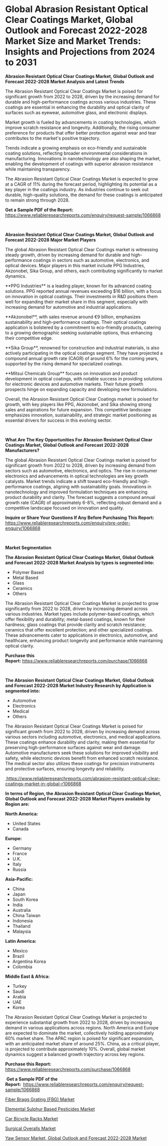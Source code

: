 <p><h1>Global Abrasion Resistant Optical Clear Coatings Market, Global Outlook and Forecast 2022-2028 Market Size and Market Trends: Insights and Projections from 2024 to 2031</h1></p><p><strong>Abrasion Resistant Optical Clear Coatings Market, Global Outlook and Forecast 2022-2028 Market Analysis and Latest Trends</strong></p>
<p><p>The Abrasion Resistant Optical Clear Coatings Market is poised for significant growth from 2022 to 2028, driven by the increasing demand for durable and high-performance coatings across various industries. These coatings are essential in enhancing the durability and optical clarity of surfaces such as eyewear, automotive glass, and electronic displays. </p><p>Market growth is fueled by advancements in coating technologies, which improve scratch resistance and longevity. Additionally, the rising consumer preference for products that offer better protection against wear and tear contributes to the market's positive trajectory. </p><p>Trends indicate a growing emphasis on eco-friendly and sustainable coating solutions, reflecting broader environmental considerations in manufacturing. Innovations in nanotechnology are also shaping the market, enabling the development of coatings with superior abrasion resistance while maintaining transparency. </p><p>The Abrasion Resistant Optical Clear Coatings Market is expected to grow at a CAGR of 11% during the forecast period, highlighting its potential as a key player in the coatings industry. As industries continue to seek out durable, high-quality solutions, the demand for these coatings is anticipated to remain strong through 2028.</p></p>
<p><strong>Get a Sample PDF of the Report:&nbsp;</strong> <a href="https://www.reliableresearchreports.com/enquiry/request-sample/1066868">https://www.reliableresearchreports.com/enquiry/request-sample/1066868</a></p>
<p>&nbsp;</p>
<p><strong>Abrasion Resistant Optical Clear Coatings Market, Global Outlook and Forecast 2022-2028 Major Market Players</strong></p>
<p><p>The global Abrasion Resistant Optical Clear Coatings market is witnessing steady growth, driven by increasing demand for durable and high-performance coatings in sectors such as automotive, electronics, and optical devices. Major players in this market include PPG Industries, Akzonobel, Sika Group, and others, each contributing significantly to market dynamics.</p><p>**PPG Industries** is a leading player, known for its advanced coating solutions. PPG reported annual revenues exceeding $16 billion, with a focus on innovation in optical coatings. Their investments in R&D positions them well for expanding their market share in this segment, especially with increasing demand for automotive and industrial applications.</p><p>**Akzonobel**, with sales revenue around €9 billion, emphasizes sustainability and high-performance coatings. Their optical coatings application is bolstered by a commitment to eco-friendly products, catering to a growing demographic seeking sustainable options, thus enhancing their competitive edge.</p><p>**Sika Group**, renowned for construction and industrial materials, is also actively participating in the optical coatings segment. They have projected a compound annual growth rate (CAGR) of around 6% for the coming years, supported by the rising demand for specialized coatings.</p><p>**Mitsui Chemicals Group** focuses on innovation and product development in optical coatings, with notable success in providing solutions for electronic devices and automotive markets. Their future growth prospects hinge on expanding capacity and developing new formulations.</p><p>Overall, the Abrasion Resistant Optical Clear Coatings market is poised for growth, with key players like PPG, Akzonobel, and Sika showing strong sales and aspirations for future expansion. This competitive landscape emphasizes innovation, sustainability, and strategic market positioning as essential drivers for success in this evolving sector.</p></p>
<p>&nbsp;</p>
<p><strong>What Are The Key Opportunities For Abrasion Resistant Optical Clear Coatings Market, Global Outlook and Forecast 2022-2028 Manufacturers?</strong></p>
<p><p>The global Abrasion Resistant Optical Clear Coatings market is poised for significant growth from 2022 to 2028, driven by increasing demand from sectors such as automotive, electronics, and optics. The rise in consumer electronics and advancements in optical technologies are key growth catalysts. Market trends indicate a shift toward eco-friendly and high-performance coatings, aligning with sustainability goals. Innovations in nanotechnology and improved formulation techniques are enhancing product durability and clarity. The forecast suggests a compound annual growth rate (CAGR) of approximately 6-8%, reflecting robust demand and a competitive landscape focused on innovation and quality.</p></p>
<p><strong>Inquire or Share Your Questions If Any Before Purchasing This Report:</strong> <a href="https://www.reliableresearchreports.com/enquiry/pre-order-enquiry/1066868">https://www.reliableresearchreports.com/enquiry/pre-order-enquiry/1066868</a></p>
<p>&nbsp;</p>
<p><strong>Market Segmentation</strong></p>
<p><strong>The Abrasion Resistant Optical Clear Coatings Market, Global Outlook and Forecast 2022-2028 Market Analysis by types is segmented into:</strong></p>
<p><ul><li>Polymer Based</li><li>Metal Based</li><li>Glass</li><li>Ceramics</li><li>Others</li></ul></p>
<p><p>The Abrasion Resistant Optical Clear Coatings Market is projected to grow significantly from 2022 to 2028, driven by increasing demand across various industries. Market types include polymer-based coatings, which offer flexibility and durability; metal-based coatings, known for their hardness; glass coatings that provide clarity and scratch resistance; ceramics that offer excellent protection; and other specialized coatings. These advancements cater to applications in electronics, automotive, and healthcare, enhancing product longevity and performance while maintaining optical clarity.</p></p>
<p><strong>Purchase this Report:&nbsp;</strong><a href="https://www.reliableresearchreports.com/purchase/1066868">https://www.reliableresearchreports.com/purchase/1066868</a></p>
<p>&nbsp;</p>
<p><strong>The Abrasion Resistant Optical Clear Coatings Market, Global Outlook and Forecast 2022-2028 Market Industry Research by Application is segmented into:</strong></p>
<p><ul><li>Automotive</li><li>Electronics</li><li>Medical</li><li>Others</li></ul></p>
<p><p>The Abrasion Resistant Optical Clear Coatings Market is poised for significant growth from 2022 to 2028, driven by increasing demand across various sectors including automotive, electronics, and medical applications. These coatings enhance durability and clarity, making them essential for preserving high-performance surfaces against wear and damage. Automotive manufacturers seek these solutions for improved visibility and safety, while electronic devices benefit from enhanced scratch resistance. The medical sector also utilizes these coatings for precision instruments and protective surfaces, ensuring longevity and reliability.</p></p>
<p><a href="https://www.reliableresearchreports.com/abrasion-resistant-optical-clear-coatings-market-in-global-r1066868">&nbsp;https://www.reliableresearchreports.com/abrasion-resistant-optical-clear-coatings-market-in-global-r1066868</a></p>
<p><strong>In terms of Region, the Abrasion Resistant Optical Clear Coatings Market, Global Outlook and Forecast 2022-2028 Market Players available by Region are:</strong></p>
<p>
    <p> <strong> North America: </strong>
        <ul>
            <li>United States</li>
            <li>Canada</li>
        </ul>
        </p> 
    <p> <strong> Europe: </strong>
        <ul>
            <li>Germany</li>
            <li>France</li>
            <li>U.K.</li>
            <li>Italy</li>
            <li>Russia</li>
        </ul>
        </p> 
    <p> <strong> Asia-Pacific: </strong>
        <ul>
            <li>China</li>
            <li>Japan</li>
            <li>South Korea</li>
            <li>India</li>
            <li>Australia</li>
            <li>China Taiwan</li>
            <li>Indonesia</li>
            <li>Thailand</li>
            <li>Malaysia</li>
        </ul>
        </p> 
    <p> <strong> Latin America: </strong>
        <ul>
            <li>Mexico</li>
            <li>Brazil</li>
            <li>Argentina Korea</li>
            <li>Colombia</li>
        </ul>
        </p> 
    <p> <strong> Middle East & Africa: </strong>
        <ul>
            <li>Turkey</li>
            <li>Saudi</li>
            <li>Arabia</li>
            <li>UAE</li>
            <li>Korea</li>
        </ul>
    </p>
    </p>
<p><p>The Abrasion Resistant Optical Clear Coatings Market is projected to experience substantial growth from 2022 to 2028, driven by increasing demand in various applications across regions. North America and Europe are expected to dominate the market, collectively holding approximately 60% market share. The APAC region is poised for significant expansion, with an anticipated market share of around 25%. China, as a critical player, is projected to contribute approximately 10%. Overall, global market dynamics suggest a balanced growth trajectory across key regions.</p></p>
<p><strong>Purchase this Report: </strong><a href="https://www.reliableresearchreports.com/purchase/1066868">https://www.reliableresearchreports.com/purchase/1066868</a></p>
<p>&nbsp;<strong>Get a Sample PDF of the Report:&nbsp;&nbsp;</strong><a href="https://www.reliableresearchreports.com/enquiry/request-sample/1066868">https://www.reliableresearchreports.com/enquiry/request-sample/1066868</a></p>
<p><strong></strong></p>
<p><p><a href="https://issuu.com/reportprime-2/docs/fiber-bragg-grating-fbg-market-size_589594441b350d">Fiber Bragg Grating (FBG) Market</a></p><p><a href="https://issuu.com/reportprime-2/docs/elemental-sulphur-based-pesticides-_0cc8b11c5bf129">Elemental Sulphur Based Pesticides Market</a></p><p><a href="https://medium.com/@lauryframi644/insights-into-the-car-bicycle-racks-market-size-which-is-expanding-with-a-14-8-95455204501c">Car Bicycle Racks Market</a></p><p><a href="https://www.linkedin.com/pulse/surgical-overalls-market-trends-detailed-study-its-segmentation-oszbe?trackingId=4GPV7LsjT%2F2FeGxLkggtGA%3D%3D">Surgical Overalls Market</a></p><p><a href="https://github.com/GroverBarry/Market-Research-Report-List-7/blob/main/yaw-sensor-market-global-outlook-and-forecast-2022-2028-market.md">Yaw Sensor Market, Global Outlook and Forecast 2022-2028 Market</a></p></p>